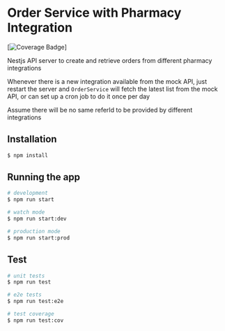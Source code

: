 # Order Service with Pharmacy Integration

[![Coverage Badge](https://img.shields.io/endpoint?url=https://gist.githubusercontent.com/tommyttf/3c376d8043ff9814b38b529acf221d40/raw/pharmacy-order-server__heads_main.json)]

Nestjs API server to create and retrieve orders from different pharmacy integrations

Whenever there is a new integration available from the mock API, just restart the server and `OrderService` will fetch the latest list from the mock API, or can set up a cron job to do it once per day

Assume there will be no same referId to be provided by different integrations

## Installation

```bash
$ npm install
```

## Running the app

```bash
# development
$ npm run start

# watch mode
$ npm run start:dev

# production mode
$ npm run start:prod
```

## Test

```bash
# unit tests
$ npm run test

# e2e tests
$ npm run test:e2e

# test coverage
$ npm run test:cov
```
